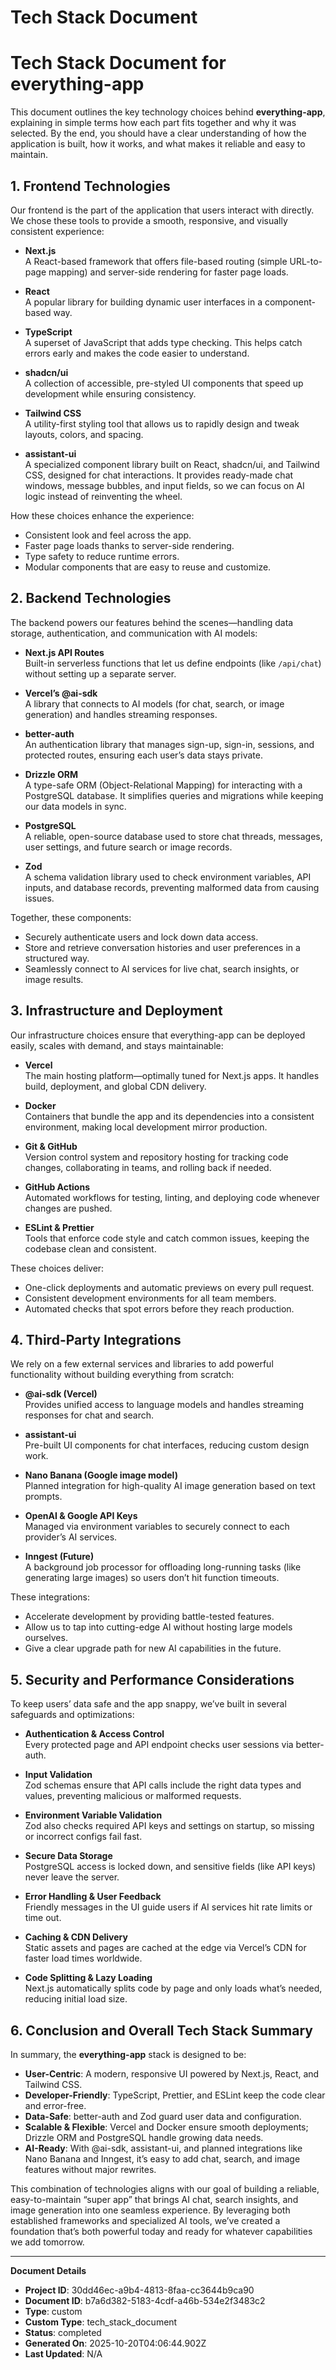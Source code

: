 # Tech Stack Document

# Tech Stack Document for everything-app

This document outlines the key technology choices behind **everything-app**, explaining in simple terms how each part fits together and why it was selected. By the end, you should have a clear understanding of how the application is built, how it works, and what makes it reliable and easy to maintain.

## 1. Frontend Technologies

Our frontend is the part of the application that users interact with directly. We chose these tools to provide a smooth, responsive, and visually consistent experience:

- **Next.js**  
  A React-based framework that offers file-based routing (simple URL-to-page mapping) and server-side rendering for faster page loads.

- **React**  
  A popular library for building dynamic user interfaces in a component-based way.

- **TypeScript**  
  A superset of JavaScript that adds type checking. This helps catch errors early and makes the code easier to understand.

- **shadcn/ui**  
  A collection of accessible, pre-styled UI components that speed up development while ensuring consistency.

- **Tailwind CSS**  
  A utility-first styling tool that allows us to rapidly design and tweak layouts, colors, and spacing.

- **assistant-ui**  
  A specialized component library built on React, shadcn/ui, and Tailwind CSS, designed for chat interactions. It provides ready-made chat windows, message bubbles, and input fields, so we can focus on AI logic instead of reinventing the wheel.

How these choices enhance the experience:

- Consistent look and feel across the app.  
- Faster page loads thanks to server-side rendering.  
- Type safety to reduce runtime errors.  
- Modular components that are easy to reuse and customize.

## 2. Backend Technologies

The backend powers our features behind the scenes—handling data storage, authentication, and communication with AI models:

- **Next.js API Routes**  
  Built-in serverless functions that let us define endpoints (like `/api/chat`) without setting up a separate server.

- **Vercel’s @ai-sdk**  
  A library that connects to AI models (for chat, search, or image generation) and handles streaming responses.

- **better-auth**  
  An authentication library that manages sign-up, sign-in, sessions, and protected routes, ensuring each user’s data stays private.

- **Drizzle ORM**  
  A type-safe ORM (Object-Relational Mapping) for interacting with a PostgreSQL database. It simplifies queries and migrations while keeping our data models in sync.

- **PostgreSQL**  
  A reliable, open-source database used to store chat threads, messages, user settings, and future search or image records.

- **Zod**  
  A schema validation library used to check environment variables, API inputs, and database records, preventing malformed data from causing issues.

Together, these components:

- Securely authenticate users and lock down data access.  
- Store and retrieve conversation histories and user preferences in a structured way.  
- Seamlessly connect to AI services for live chat, search insights, or image results.

## 3. Infrastructure and Deployment

Our infrastructure choices ensure that everything-app can be deployed easily, scales with demand, and stays maintainable:

- **Vercel**  
  The main hosting platform—optimally tuned for Next.js apps. It handles build, deployment, and global CDN delivery.

- **Docker**  
  Containers that bundle the app and its dependencies into a consistent environment, making local development mirror production.

- **Git & GitHub**  
  Version control system and repository hosting for tracking code changes, collaborating in teams, and rolling back if needed.

- **GitHub Actions**  
  Automated workflows for testing, linting, and deploying code whenever changes are pushed.

- **ESLint & Prettier**  
  Tools that enforce code style and catch common issues, keeping the codebase clean and consistent.

These choices deliver:

- One-click deployments and automatic previews on every pull request.  
- Consistent development environments for all team members.  
- Automated checks that spot errors before they reach production.

## 4. Third-Party Integrations

We rely on a few external services and libraries to add powerful functionality without building everything from scratch:

- **@ai-sdk (Vercel)**  
  Provides unified access to language models and handles streaming responses for chat and search.

- **assistant-ui**  
  Pre-built UI components for chat interfaces, reducing custom design work.

- **Nano Banana (Google image model)**  
  Planned integration for high-quality AI image generation based on text prompts.

- **OpenAI & Google API Keys**  
  Managed via environment variables to securely connect to each provider’s AI services.

- **Inngest (Future)**  
  A background job processor for offloading long-running tasks (like generating large images) so users don’t hit function timeouts.

These integrations:

- Accelerate development by providing battle-tested features.  
- Allow us to tap into cutting-edge AI without hosting large models ourselves.  
- Give a clear upgrade path for new AI capabilities in the future.

## 5. Security and Performance Considerations

To keep users’ data safe and the app snappy, we’ve built in several safeguards and optimizations:

- **Authentication & Access Control**  
  Every protected page and API endpoint checks user sessions via better-auth.

- **Input Validation**  
  Zod schemas ensure that API calls include the right data types and values, preventing malicious or malformed requests.

- **Environment Variable Validation**  
  Zod also checks required API keys and settings on startup, so missing or incorrect configs fail fast.

- **Secure Data Storage**  
  PostgreSQL access is locked down, and sensitive fields (like API keys) never leave the server.

- **Error Handling & User Feedback**  
  Friendly messages in the UI guide users if AI services hit rate limits or time out.

- **Caching & CDN Delivery**  
  Static assets and pages are cached at the edge via Vercel’s CDN for faster load times worldwide.

- **Code Splitting & Lazy Loading**  
  Next.js automatically splits code by page and only loads what’s needed, reducing initial load size.

## 6. Conclusion and Overall Tech Stack Summary

In summary, the **everything-app** stack is designed to be:

- **User-Centric**: A modern, responsive UI powered by Next.js, React, and Tailwind CSS.  
- **Developer-Friendly**: TypeScript, Prettier, and ESLint keep the code clear and error-free.  
- **Data-Safe**: better-auth and Zod guard user data and configuration.  
- **Scalable & Flexible**: Vercel and Docker ensure smooth deployments; Drizzle ORM and PostgreSQL handle growing data needs.  
- **AI-Ready**: With @ai-sdk, assistant-ui, and planned integrations like Nano Banana and Inngest, it’s easy to add chat, search, and image features without major rewrites.

This combination of technologies aligns with our goal of building a reliable, easy-to-maintain “super app” that brings AI chat, search insights, and image generation into one seamless experience. By leveraging both established frameworks and specialized AI tools, we’ve created a foundation that’s both powerful today and ready for whatever capabilities we add tomorrow.

---
**Document Details**
- **Project ID**: 30dd46ec-a9b4-4813-8faa-cc3644b9ca90
- **Document ID**: b7a6d382-5183-4cdf-a46b-534e2f3483c2
- **Type**: custom
- **Custom Type**: tech_stack_document
- **Status**: completed
- **Generated On**: 2025-10-20T04:06:44.902Z
- **Last Updated**: N/A
